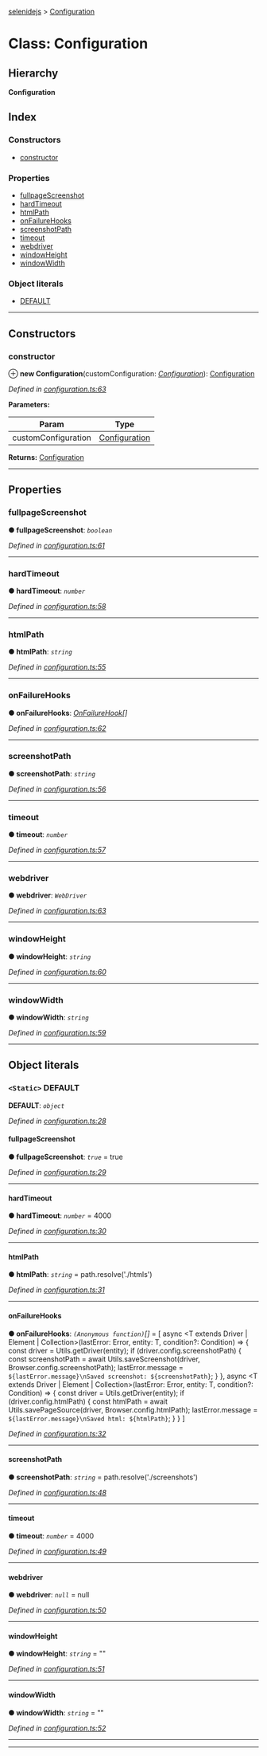 [selenidejs](../README.md) > [Configuration](../classes/configuration.md)

# Class: Configuration

## Hierarchy

**Configuration**

## Index

### Constructors

* [constructor](configuration.md#constructor)

### Properties

* [fullpageScreenshot](configuration.md#fullpagescreenshot)
* [hardTimeout](configuration.md#hardtimeout)
* [htmlPath](configuration.md#htmlpath)
* [onFailureHooks](configuration.md#onfailurehooks)
* [screenshotPath](configuration.md#screenshotpath)
* [timeout](configuration.md#timeout)
* [webdriver](configuration.md#webdriver)
* [windowHeight](configuration.md#windowheight)
* [windowWidth](configuration.md#windowwidth)

### Object literals

* [DEFAULT](configuration.md#default)

---

## Constructors

<a id="constructor"></a>

###  constructor

⊕ **new Configuration**(customConfiguration: *[Configuration](configuration.md)*): [Configuration](configuration.md)

*Defined in [configuration.ts:63](https://github.com/KnowledgeExpert/selenidejs/blob/master/lib/configuration.ts#L63)*

**Parameters:**

| Param | Type |
| ------ | ------ |
| customConfiguration | [Configuration](configuration.md) |

**Returns:** [Configuration](configuration.md)

___

## Properties

<a id="fullpagescreenshot"></a>

###  fullpageScreenshot

**● fullpageScreenshot**: *`boolean`*

*Defined in [configuration.ts:61](https://github.com/KnowledgeExpert/selenidejs/blob/master/lib/configuration.ts#L61)*

___
<a id="hardtimeout"></a>

###  hardTimeout

**● hardTimeout**: *`number`*

*Defined in [configuration.ts:58](https://github.com/KnowledgeExpert/selenidejs/blob/master/lib/configuration.ts#L58)*

___
<a id="htmlpath"></a>

###  htmlPath

**● htmlPath**: *`string`*

*Defined in [configuration.ts:55](https://github.com/KnowledgeExpert/selenidejs/blob/master/lib/configuration.ts#L55)*

___
<a id="onfailurehooks"></a>

###  onFailureHooks

**● onFailureHooks**: *[OnFailureHook](../#onfailurehook)[]*

*Defined in [configuration.ts:62](https://github.com/KnowledgeExpert/selenidejs/blob/master/lib/configuration.ts#L62)*

___
<a id="screenshotpath"></a>

###  screenshotPath

**● screenshotPath**: *`string`*

*Defined in [configuration.ts:56](https://github.com/KnowledgeExpert/selenidejs/blob/master/lib/configuration.ts#L56)*

___
<a id="timeout"></a>

###  timeout

**● timeout**: *`number`*

*Defined in [configuration.ts:57](https://github.com/KnowledgeExpert/selenidejs/blob/master/lib/configuration.ts#L57)*

___
<a id="webdriver"></a>

###  webdriver

**● webdriver**: *`WebDriver`*

*Defined in [configuration.ts:63](https://github.com/KnowledgeExpert/selenidejs/blob/master/lib/configuration.ts#L63)*

___
<a id="windowheight"></a>

###  windowHeight

**● windowHeight**: *`string`*

*Defined in [configuration.ts:60](https://github.com/KnowledgeExpert/selenidejs/blob/master/lib/configuration.ts#L60)*

___
<a id="windowwidth"></a>

###  windowWidth

**● windowWidth**: *`string`*

*Defined in [configuration.ts:59](https://github.com/KnowledgeExpert/selenidejs/blob/master/lib/configuration.ts#L59)*

___

## Object literals

<a id="default"></a>

### `<Static>` DEFAULT

**DEFAULT**: *`object`*

*Defined in [configuration.ts:28](https://github.com/KnowledgeExpert/selenidejs/blob/master/lib/configuration.ts#L28)*

<a id="default.fullpagescreenshot-1"></a>

####  fullpageScreenshot

**● fullpageScreenshot**: *`true`* = true

*Defined in [configuration.ts:29](https://github.com/KnowledgeExpert/selenidejs/blob/master/lib/configuration.ts#L29)*

___
<a id="default.hardtimeout-1"></a>

####  hardTimeout

**● hardTimeout**: *`number`* = 4000

*Defined in [configuration.ts:30](https://github.com/KnowledgeExpert/selenidejs/blob/master/lib/configuration.ts#L30)*

___
<a id="default.htmlpath-1"></a>

####  htmlPath

**● htmlPath**: *`string`* =  path.resolve('./htmls')

*Defined in [configuration.ts:31](https://github.com/KnowledgeExpert/selenidejs/blob/master/lib/configuration.ts#L31)*

___
<a id="default.onfailurehooks-1"></a>

####  onFailureHooks

**● onFailureHooks**: *`(Anonymous function)`[]* =  [
            async <T extends Driver | Element | Collection>(lastError: Error, entity: T, condition?: Condition<T>) => {
                const driver = Utils.getDriver(entity);
                if (driver.config.screenshotPath) {
                    const screenshotPath = await Utils.saveScreenshot(driver, Browser.config.screenshotPath);
                    lastError.message = `${lastError.message}\nSaved screenshot: ${screenshotPath}`;
                }
            },
            async <T extends Driver | Element | Collection>(lastError: Error, entity: T, condition?: Condition<T>) => {
                const driver = Utils.getDriver(entity);
                if (driver.config.htmlPath) {
                    const htmlPath = await Utils.savePageSource(driver, Browser.config.htmlPath);
                    lastError.message = `${lastError.message}\nSaved html: ${htmlPath}`;
                }
            }
        ]

*Defined in [configuration.ts:32](https://github.com/KnowledgeExpert/selenidejs/blob/master/lib/configuration.ts#L32)*

___
<a id="default.screenshotpath-1"></a>

####  screenshotPath

**● screenshotPath**: *`string`* =  path.resolve('./screenshots')

*Defined in [configuration.ts:48](https://github.com/KnowledgeExpert/selenidejs/blob/master/lib/configuration.ts#L48)*

___
<a id="default.timeout-1"></a>

####  timeout

**● timeout**: *`number`* = 4000

*Defined in [configuration.ts:49](https://github.com/KnowledgeExpert/selenidejs/blob/master/lib/configuration.ts#L49)*

___
<a id="default.webdriver-1"></a>

####  webdriver

**● webdriver**: *`null`* =  null

*Defined in [configuration.ts:50](https://github.com/KnowledgeExpert/selenidejs/blob/master/lib/configuration.ts#L50)*

___
<a id="default.windowheight-1"></a>

####  windowHeight

**● windowHeight**: *`string`* = ""

*Defined in [configuration.ts:51](https://github.com/KnowledgeExpert/selenidejs/blob/master/lib/configuration.ts#L51)*

___
<a id="default.windowwidth-1"></a>

####  windowWidth

**● windowWidth**: *`string`* = ""

*Defined in [configuration.ts:52](https://github.com/KnowledgeExpert/selenidejs/blob/master/lib/configuration.ts#L52)*

___

___

